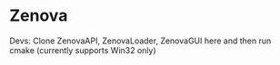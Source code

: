 # Zenova
Devs: Clone ZenovaAPI, ZenovaLoader, ZenovaGUI here and then run cmake (currently supports Win32 only)